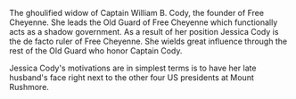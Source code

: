 The ghoulified widow of Captain William B. Cody, the founder of Free Cheyenne. She leads the Old Guard of Free Cheyenne which functionally acts as a shadow government. As a result of her position Jessica Cody is the de facto ruler of Free Cheyenne. She wields great influence through the rest of the Old Guard who honor Captain Cody.

Jessica Cody's motivations are in simplest terms is to have her late husband's face right next to the other four US presidents at Mount Rushmore.

